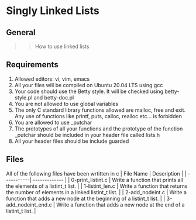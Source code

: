 # Singly Linked Lists

## General
>> How to use linked lists

## Requirements 
1. Allowed editors: vi, vim, emacs
2. All your files will be compiled on Ubuntu 20.04 LTS using gcc
3. Your code should use the Betty style. It will be checked using betty-style.pl and betty-doc.pl
4. You are not allowed to use global variables
5. The only C standard library functions allowed are malloc, free and exit. Any use of functions like printf, puts, calloc, realloc etc… is forbidden
6. You are allowed to use _putchar
7. The prototypes of all your functions and the prototype of the function _putchar should be included in your header file called lists.h
8. All your header files should be include guarded
## Files
All of the following files have been wrtitten in c
|  File Name |  Description   |
| -----------| -------------  |
| 0-print_listint.c | Write a function that prints all the elements of a listint_t list. |
| 1-listint_len.c  | Write a function that returns the number of elements in a linked listint_t list.  |
| 2-add_nodeint.c  | Write a function that adds a new node at the beginning of a listint_t list.  |
| 3-add_nodeint_end.c  | Write a function that adds a new node at the end of a listint_t list.  | 

